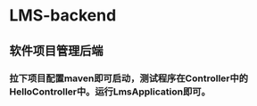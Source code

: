 # LMS-backend

## 软件项目管理后端

### 拉下项目配置maven即可启动，测试程序在Controller中的HelloController中。运行**LmsApplication**即可。
